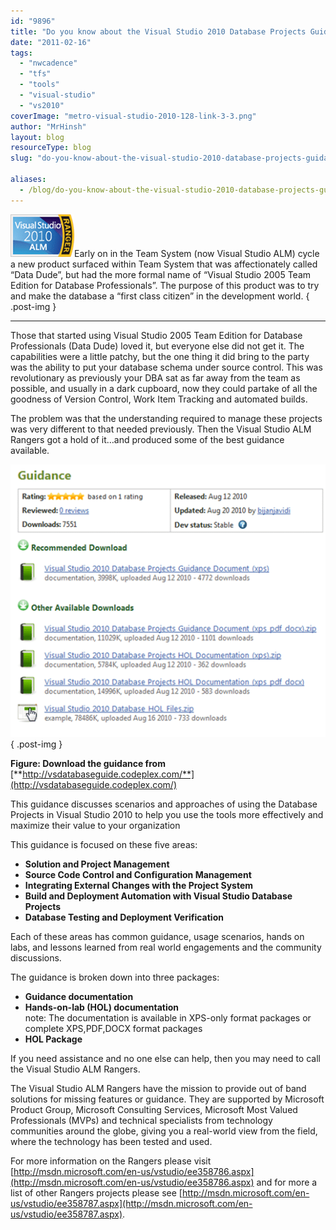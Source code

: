 ```yaml
---
id: "9896"
title: "Do you know about the Visual Studio 2010 Database Projects Guidance?"
date: "2011-02-16"
tags:
  - "nwcadence"
  - "tfs"
  - "tools"
  - "visual-studio"
  - "vs2010"
coverImage: "metro-visual-studio-2010-128-link-3-3.png"
author: "MrHinsh"
layout: blog
resourceType: blog
slug: "do-you-know-about-the-visual-studio-2010-database-projects-guidance"

aliases:
  - /blog/do-you-know-about-the-visual-studio-2010-database-projects-guidance
---
```


[![vs2010almRanger](images/Do-you-know-about-the-Visual-Studio-2010_D160-vs2010almRanger_thumb-1-2-2.png)](http://blog.hinshelwood.com/files/2011/05/GWB-Windows-Live-Writer-Do-you-know-about-the-Visual-Studio-2010_D160-vs2010almRanger_2.png)Early on in the Team System (now Visual Studio ALM) cycle a new product surfaced within Team System that was affectionately called “Data Dude”, but had the more formal name of “Visual Studio 2005 Team Edition for Database Professionals”. The purpose of this product was to try and make the database a “first class citizen” in the development world.
{ .post-img }

---

Those that started using Visual Studio 2005 Team Edition for Database Professionals (Data Dude) loved it, but everyone else did not get it. The capabilities were a little patchy, but the one thing it did bring to the party was the ability to put your database schema under source control. This was revolutionary as previously your DBA sat as far away from the team as possible, and usually in a dark cupboard, now they could partake of all the goodness of Version Control, Work Item Tracking and automated builds.

The problem was that the understanding required to manage these projects was very different to that needed previously. Then the Visual Studio ALM Rangers got a hold of it…and produced some of the best guidance available.

[![image](images/Do-you-know-about-the-Visual-Studio-2010_D160-image_thumb-1-1.png)](http://blog.hinshelwood.com/files/2011/05/GWB-Windows-Live-Writer-Do-you-know-about-the-Visual-Studio-2010_D160-image_2.png)
{ .post-img }

**Figure: Download the guidance from** [**http://vsdatabaseguide.codeplex.com/**](http://vsdatabaseguide.codeplex.com/)

This guidance discusses scenarios and approaches of using the Database Projects in Visual Studio 2010 to help you use the tools more effectively and maximize their value to your organization

This guidance is focused on these five areas:

- **Solution and Project Management**
- **Source Code Control and Configuration Management**
- **Integrating External Changes with the Project System**
- **Build and Deployment Automation with Visual Studio Database Projects**
- **Database Testing and Deployment Verification**

Each of these areas has common guidance, usage scenarios, hands on labs, and lessons learned from real world engagements and the community discussions.

The guidance is broken down into three packages:

- **Guidance documentation**
- **Hands-on-lab (HOL) documentation**  
   note: The documentation is available in XPS-only format packages or complete XPS,PDF,DOCX format packages
- **HOL Package**

If you need assistance and no one else can help, then you may need to call the Visual Studio ALM Rangers.

The Visual Studio ALM Rangers have the mission to provide out of band solutions for missing features or guidance. They are supported by Microsoft Product Group, Microsoft Consulting Services, Microsoft Most Valued Professionals (MVPs) and technical specialists from technology communities around the globe, giving you a real-world view from the field, where the technology has been tested and used.

For more information on the Rangers please visit [http://msdn.microsoft.com/en-us/vstudio/ee358786.aspx](http://msdn.microsoft.com/en-us/vstudio/ee358786.aspx) and for more a list of other Rangers projects please see [http://msdn.microsoft.com/en-us/vstudio/ee358787.aspx](http://msdn.microsoft.com/en-us/vstudio/ee358787.aspx).

